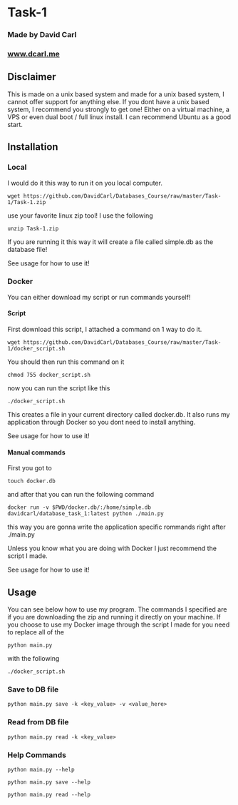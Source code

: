 # Task-1

### Made by David Carl
### www.dcarl.me

## Disclaimer

This is made on a unix based system and made for a unix based system, I cannot offer support for anything else. If you dont have a unix based system, I recommend you strongly to get one! Either on a virtual machine, a VPS or even dual boot / full linux install. I can recommend Ubuntu as a good start.

## Installation

### Local

I would do it this way to run it on you local computer.

```wget https://github.com/DavidCarl/Databases_Course/raw/master/Task-1/Task-1.zip```

use your favorite linux zip tool! I use the following

```unzip Task-1.zip```

If you are running it this way it will create a file called simple.db as the database file!

See usage for how to use it!


### Docker

You can either download my script or run commands yourself!

#### Script

First download this script, I attached a command on 1 way to do it.

```wget https://github.com/DavidCarl/Databases_Course/raw/master/Task-1/docker_script.sh```

You should then run this command on it

```chmod 755 docker_script.sh```

now you can run the script like this

```./docker_script.sh```

This creates a file in your current directory called docker.db. It also runs my application through Docker so you dont need to install anything.

See usage for how to use it!

#### Manual commands

First you got to 

```touch docker.db``` 

and after that you can run the following command 

```docker run -v $PWD/docker.db/:/home/simple.db davidcarl/database_task_1:latest python ./main.py``` 

this way you are gonna write the application specific rommands right after ./main.py

Unless you know what you are doing with Docker I just recommend the script I made.

See usage for how to use it!

## Usage

You can see below how to use my program. The commands I specified are if you are downloading the zip and running it directly on your machine. If you choose to use my Docker image through the script I made for you need to replace all of the 

```python main.py``` 

with the following

```./docker_script.sh```

### Save to DB file

```python main.py save -k <key_value> -v <value_here>```

### Read from DB file

```python main.py read -k <key_value>```

### Help Commands

 ```python main.py --help```

 ```python main.py save --help```
 
 ```python main.py read --help```
